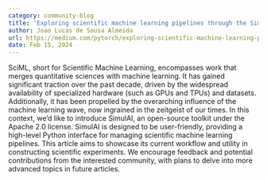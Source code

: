 ```yaml
---
category: community-blog
title: 'Exploring scientific machine learning pipelines through the SimulAI toolkit'
author: Joao Lucas de Sousa Almeida
url: https://medium.com/pytorch/exploring-scientific-machine-learning-pipelines-through-the-simulai-toolkit-9fda42d6c6a0
date: Feb 15, 2024
---
```


SciML, short for Scientific Machine Learning, encompasses work that merges quantitative sciences with machine learning. It has gained significant traction over the past decade, driven by the widespread availability of specialized hardware (such as GPUs and TPUs) and datasets. Additionally, it has been propelled by the overarching influence of the machine learning wave, now ingrained in the zeitgeist of our times. In this context, we’d like to introduce SimulAI, an open-source toolkit under the Apache 2.0 license. SimulAI is designed to be user-friendly, providing a high-level Python interface for managing scientific machine learning pipelines. This article aims to showcase its current workflow and utility in constructing scientific experiments. We encourage feedback and potential contributions from the interested community, with plans to delve into more advanced topics in future articles.